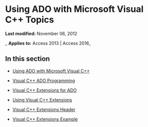 
# Using ADO with Microsoft Visual C++ Topics

 **Last modified:** November 06, 2012

 _ **Applies to:** Access 2013 | Access 2016_

## In this section


- [Using ADO with Microsoft Visual C++](80ba75d4-5c93-e79f-59a8-59abf091d3b6.md)
    
- [Visual C++ ADO Programming](117c4fad-8c11-5e3a-ea0c-18811e87475f.md)
    
- [Visual C++ Extensions for ADO](38048ae0-1dae-9e5e-c569-04011df8b5aa.md)
    
- [Using Visual C++ Extensions](0fb1014c-7ab6-6add-d09f-e5e48b2b32cb.md)
    
- [Visual C++ Extensions Header](59fb9758-be43-051e-b3ae-6fdf50218057.md)
    
- [Visual C++ Extensions Example](fe57868f-5707-3c5b-cb93-4121732d67cc.md)
    
